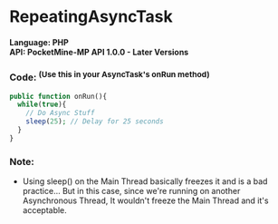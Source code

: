 # RepeatingAsyncTask
#### Language: PHP<br />API: PocketMine-MP API 1.0.0 - Later Versions

### Code: <sup>(Use this in your AsyncTask's onRun method)</sup>
```php
public function onRun(){
  while(true){
    // Do Async Stuff
    sleep(25); // Delay for 25 seconds
  }
}
```
### Note:
 - Using sleep() on the Main Thread basically freezes it and is a bad practice... But in this case, since we're running on another Asynchronous Thread, It wouldn't freeze the Main Thread and it's acceptable.
